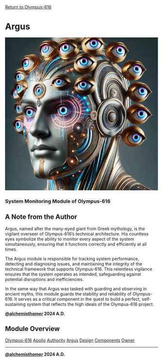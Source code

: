 [Return to Olympus-616](../olympus-616/README.md)

# Argus
![argus](./argus.avatar.png)

### System Monitoring Module of Olympus-616

## A Note from the Author
Argus, named after the many-eyed giant from Greek mythology, is the vigilant overseer of Olympus-616’s technical architecture. His countless eyes symbolize the ability to monitor every aspect of the system simultaneously, ensuring that it functions correctly and efficiently at all times.

The Argus module is responsible for tracking system performance, detecting and diagnosing issues, and maintaining the integrity of the technical framework that supports Olympus-616. This relentless vigilance ensures that the system operates as intended, safeguarding against potential disruptions and inefficiencies.

In the same way that Argus was tasked with guarding and observing in ancient myths, this module guards the stability and reliability of Olympus-616. It serves as a critical component in the quest to build a perfect, self-sustaining system that reflects the high ideals of the Olympus-616 project.

**[@alchemisthomer](https://github.com/alchemisthomer)
2024 A.D.**

## Module Overview
[Olympus-616](../../README.md)
[Apollo](README.md)
[Authority](../zeus/zeus.components.md)
[Argus](argus.source.md)
[Design](argus.design.md)
[Components](argus.components.md)
[Owner](https://github.com/alchemisthomer)

***
**[@alchemisthomer](https://github.com/alchemisthomer)
2024 A.D.**